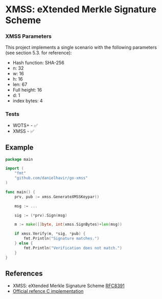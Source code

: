 # XMSS: eXtended Merkle Signature Scheme

### XMSS Parameters
This project implements a single scenario with the following parameters (see section 5.3. for reference):
* Hash function: SHA-256
* n: 32
* w: 16
* h: 16
* len: 67
* Full height: 16
* d: 1
* index bytes: 4

### Tests
* WOTS+ - ✅
* XMSS - ✅

## Example
```go
package main

import (
    "fmt"
    "github.com/danielhavir/go-xmss"
)

func main() {
    prv, pub := xmss.GenerateXMSSKeypar()

    msg := ...

    sig := (*prv).Sign(msg)

    m := make([]byte, int(xmss.SignBytes)+len(msg))

    if xmss.Verify(m, *sig, *pub) {
        fmt.Println("Signature matches.")
    } else {
        fmt.Println("Verification does not match.")
    }
}

```

## References
* XMSS: eXtended Merkle Signature Scheme [RFC8391](https://tools.ietf.org/html/rfc8391)
* [Official refence C implementation](https://github.com/joostrijneveld/xmss-reference)

